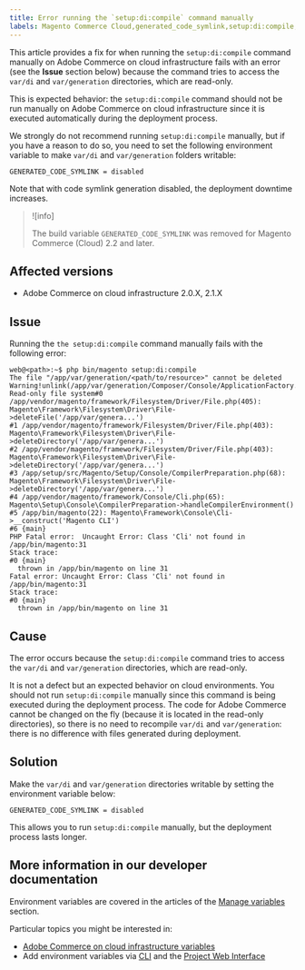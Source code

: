 ```yaml
---
title: Error running the `setup:di:compile` command manually
labels: Magento Commerce Cloud,generated_code_symlink,setup:di:compile,troubleshooting
---
```


This article provides a fix for when running the `setup:di:compile` command manually on Adobe Commerce on cloud infrastructure fails with an error (see the **Issue** section below) because the command tries to access the `var/di` and `var/generation` directories, which are read-only.

This is expected behavior: the `setup:di:compile` command should not be run manually on Adobe Commerce on cloud infrastructure since it is executed automatically during the deployment process.

We strongly do not recommend running `setup:di:compile` manually, but if you have a reason to do so, you need to set the following environment variable to make `var/di` and `var/generation` folders writable:

```clike
GENERATED_CODE_SYMLINK = disabled
```

Note that with code symlink generation disabled, the deployment downtime increases.

>![info]
>
>The build variable `GENERATED_CODE_SYMLINK` was removed for Magento Commerce (Cloud) 2.2 and later.

## Affected versions

* Adobe Commerce on cloud infrastructure 2.0.X, 2.1.X

## Issue

Running the `the setup:di:compile` command manually fails with the following error:

```clike
web@<path>:~$ php bin/magento setup:di:compile
The file "/app/var/generation/<path/to/resource>" cannot be deleted Warning!unlink(/app/var/generation/Composer/Console/ApplicationFactory.php): Read-only file system#0 /app/vendor/magento/framework/Filesystem/Driver/File.php(405): Magento\Framework\Filesystem\Driver\File->deleteFile('/app/var/genera...')
#1 /app/vendor/magento/framework/Filesystem/Driver/File.php(403): Magento\Framework\Filesystem\Driver\File->deleteDirectory('/app/var/genera...')
#2 /app/vendor/magento/framework/Filesystem/Driver/File.php(403): Magento\Framework\Filesystem\Driver\File->deleteDirectory('/app/var/genera...')
#3 /app/setup/src/Magento/Setup/Console/CompilerPreparation.php(68): Magento\Framework\Filesystem\Driver\File->deleteDirectory('/app/var/genera...')
#4 /app/vendor/magento/framework/Console/Cli.php(65): Magento\Setup\Console\CompilerPreparation->handleCompilerEnvironment()
#5 /app/bin/magento(22): Magento\Framework\Console\Cli->__construct('Magento CLI')
#6 {main}
PHP Fatal error:  Uncaught Error: Class 'Cli' not found in /app/bin/magento:31
Stack trace:
#0 {main}
  thrown in /app/bin/magento on line 31
Fatal error: Uncaught Error: Class 'Cli' not found in /app/bin/magento:31
Stack trace:
#0 {main}
  thrown in /app/bin/magento on line 31
```

## Cause

The error occurs because the `setup:di:compile` command tries to access the `var/di` and `var/generation` directories, which are read-only.

It is not a defect but an expected behavior on cloud environments. You should not run `setup:di:compile` manually since this command is being executed during the deployment process. The code for Adobe Commerce cannot be changed on the fly (because it is located in the read-only directories), so there is no need to recompile `var/di` and `var/generation`: there is no difference with files generated during deployment.

## Solution

Make the `var/di` and `var/generation` directories writable by setting the environment variable below:

```clike
GENERATED_CODE_SYMLINK = disabled
```

This allows you to run `setup:di:compile` manually, but the deployment process lasts longer.

## More information in our developer documentation

Environment variables are covered in the articles of the [Manage variables](https://devdocs.magento.com/cloud/env/variables-cloud.html) section.

Particular topics you might be interested in:

* [Adobe Commerce on cloud infrastructure variables](https://devdocs.magento.com/cloud/env/variables-cloud.html)
* Add environment variables via [CLI](https://devdocs.magento.com/cloud/project/project-webint-basic.html#project-conf-env-var) and the [Project Web Interface](https://devdocs.magento.com/cloud/project/project-webint-basic.html#project-conf-env-var)

